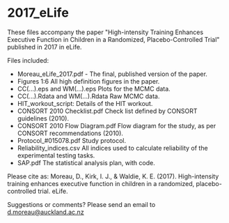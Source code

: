 # 2017_eLife

These files accompany the paper "High-intensity Training Enhances Executive Function in Children in a Randomized, Placebo-Controlled Trial" published in 2017 in eLife.

Files included:
- Moreau_eLife_2017.pdf - The final, published version of the paper.
- Figures 1:6
All high definition figures in the paper.
- CC(...).eps and WM(...).eps
Plots for the MCMC data.
- CC(...).Rdata and WM(...).Rdata
Raw MCMC data.
- HIT_workout_script:
Details of the HIT workout.
- CONSORT 2010 Checklist.pdf
Check list defined by CONSORT guidelines (2010).
- CONSORT 2010 Flow Diagram.pdf
Flow diagram for the study, as per CONSORT recommendations (2010).
- Protocol_#015078.pdf
Study protocol.
- Reliability_indices.csv
All indices used to calculate reliability of the experimental testing tasks.
- SAP.pdf
The statistical analysis plan, with code.

Please cite as: 
Moreau, D., Kirk, I. J., & Waldie, K. E. (2017). High-intensity training enhances executive function in children in a randomized, placebo-controlled trial. eLife.

Suggestions or comments? Please send an email to d.moreau@auckland.ac.nz
